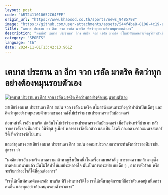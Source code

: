```yaml
---
layout: post
code: "ART2411010652C64FFE"
origin_url: "https://www.khaosod.co.th/sports/news_9485798"
image: "https://github.com/user-attachments/assets/544f4ba8-8106-4c19-aa7c-7434789c5f63"
title: "เตบาส ประธาน ลา ลีกา จวก เรอัล มาดริด คิดว่าทุกอย่างต้องหมุนรอบตัวเอง"
description: "ฆาเบียร์ เตบาส ประธานลา ลีกา สเปน จวก เรอัล มาดริด สโมสรดังแดนกระทิงดุว่าทำตัวเป็นเด็กๆ และคิดว่าทุกอย่างหมุนรอบตัวพวกเขาเอง หลังไม่เข้าร่วมงาน"
category: "SPORTS"
language: "th"
date: 2024-11-01T13:42:13.961Z
---
```


# เตบาส ประธาน ลา ลีกา จวก เรอัล มาดริด คิดว่าทุกอย่างต้องหมุนรอบตัวเอง

[![เตบาส ประธาน ลา ลีกา จวก เรอัล มาดริด คิดว่าทุกอย่างต้องหมุนรอบตัวเอง](https://www.khaosod.co.th/wpapp/uploads/2024/11/tebas.jpg "เตบาส ประธาน ลา ลีกา จวก เรอัล มาดริด คิดว่าทุกอย่างต้องหมุนรอบตัวเอง")](https://www.khaosod.co.th/wpapp/uploads/2024/11/tebas.jpg)

ฆาเบียร์ เตบาส ประธานลา ลีกา สเปน จวก เรอัล มาดริด สโมสรดังแดนกระทิงดุว่าทำตัวเป็นเด็กๆ และคิดว่าทุกอย่างหมุนรอบตัวพวกเขาเอง หลังไม่เข้าร่วมงานประกาศรางวัลบัลลงดอร์

ก่อนหน้านี้ เรอัล มาดริด ตัดสินใจไม่เข้าร่วมงานประกาศรางวัลบัลลงดอร์ เมื่อวันจันทร์ที่ผ่านมา หลังจากดาวดังของทีมอย่าง วินิซิอุส จูเนียร์ พลาดรางวัลดังกล่าว และเป็น โรดรี กองกลางจากแมนเชสเตอร์ ซิตี้ ที่คว้ารางวัลไปแทน

และล่าสุดทาง ฆาเบียร์ เตบาส ประธานลา ลีกา สเปน ออกมาประณามการกระทำดังกล่าวของทีมราชันชุดขาว ว่า

“ผมคิดว่าเรอัล มาดริด ขาดความกล้าหาญซึ่งเป็นหนึ่งในเครื่องหมายสำคัญ การขาดความกล้าหาญซึ่งขาดหายมานานแล้ว มันไม่ได้ทำให้ผมประหลาดใจ มันเป็นการกระทำแบบเด็ก ๆ , อาการหัวร้อน หรือจะเรียกว่าอะไรก็ได้ที่คุณต้องการ”

“เราได้เห็นทัศนคติของเรอัล มาดริด ทีวี ผ่านทางวิดีโอ เราได้เห็นพฤติกรรมที่ถือว่าตัวเองอยู่เหนือกว่าคนอื่น และทุกอย่างต้องหมุนรอบตัวพวกเขา”

